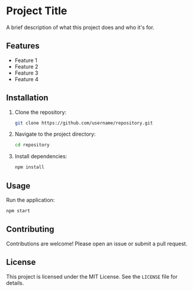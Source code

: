 # Project Title

A brief description of what this project does and who it's for.

## Features

- Feature 1
- Feature 2
- Feature 3
- Feature 4

## Installation

1. Clone the repository:
    ```bash
    git clone https://github.com/username/repository.git
    ```
2. Navigate to the project directory:
    ```bash
    cd repository
    ```
3. Install dependencies:
    ```bash
    npm install
    ```

## Usage

Run the application:
```bash
npm start
```

## Contributing

Contributions are welcome! Please open an issue or submit a pull request.

## License

This project is licensed under the MIT License. See the `LICENSE` file for details.